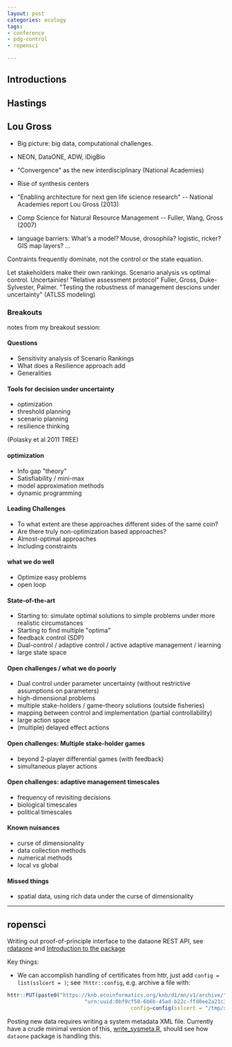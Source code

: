 ```yaml
---
layout: post
categories: ecology
tags: 
- conference 
- pdg-control 
- ropensci 

---
```



Introductions
-------------

Hastings
--------




Lou Gross
---------

- Big picture: big data, computational challenges.  
- NEON, DataONE, ADW, iDigBio
- "Convergence" as the new interdisciplinary (National Academies)
- Rise of synthesis centers
- "Enabling architecture for next gen life science research" -- National Academies report Lou Gross (2013)
- Comp Science for Natural Resource Management  -- Fuller, Wang, Gross (2007)

- language barriers: What's a model?  Mouse, drosophila?  logistic, ricker?  GIS map layers? ...

Contraints frequently dominate, not the control or the state equation.  

Let stakeholders make their own rankings. Scenario analysis vs optimal control.  Uncertainies! "Relative assessment protocol" Fuller, Gross, Duke-Sylvester, Palmer.  "Testing the robustness of management descions under uncertainty" (ATLSS modeling)



### Breakouts

notes from my breakout session: 

#### Questions 

- Sensitivity analysis of Scenario Rankings
- What does a Resilience approach add
- Generalities  

#### Tools for decision under uncertainty

- optimization
- threshold planning 
- scenario planning 
- resilience thinking

(Polasky et al 2011 TREE)

#### optimization 

- Info gap "theory" 
- Satisfiability / mini-max 
- model approximation methods 
- dynamic programming 

#### Leading Challenges  
 
- To what extent are these approaches different sides of the same coin? 
- Are there truly non-optimization based approaches? 
- Almost-optimal approaches 
- Including constraints


####  what we do well

- Optimize easy problems
- open loop 

#### State-of-the-art 

- Starting to: simulate optimal solutions to simple problems under more realistic circumstances
- Starting to find multiple "optima" 
- feedback control (SDP)
- Dual-control / adaptive control / active adaptive management / learning 
- large state space

#### Open challenges / what we do poorly

- Dual control under parameter uncertainty (without restrictive assumptions on parameters)
- high-dimensional problems 
- multiple stake-holders / game-theory solutions (outside fisheries)
- mapping between control and implementation (partial controllability)
- large action space
- (multiple) delayed effect actions

#### Open challenges: Multiple stake-holder games

- beyond 2-player differential games (with feedback)
- simultaneous player actions 

#### Open challenges: adaptive management timescales

- frequency of revisiting decisions
- biological timescales
- political timescales 


#### Known nuisances

- curse of dimensionality
- data collection methods
- numerical methods 
- local vs global

#### Missed things 

- spatial data, using rich data under the curse of dimensionality

----------

## ropensci

Writing out proof-of-principle interface to the dataone REST API, see [rdataone](https://github.com/ropensci/rdataone/) and [Introduction to the package](https://github.com/ropensci/rdataone/issues/1)


Key things: 

- We can accomplish handling of certificates from httr, just add `config = list(sslcert = )`; see `?httr::config`, e.g. archive a file with: 

```r
httr::PUT(paste0("https://knb.ecoinformatics.org/knb/d1/mn/v1/archive/", 
                         "urn:uuid:0bf9cf50-6b6b-45ad-b22c-ffd0ee2a21c3"), 
                                        config=config(sslcert = "/tmp/x509up_u1000"))

```

Posting new data requires writing a system metadata XML file.  Currently have a crude minimal version of this, [write_sysmeta.R](https://github.com/ropensci/rdataone/blob/6b0a8e9d53768c4e739179923681a053c13552a8/R/write_sysmeta.R), should see how `dataone` package is handling this.  


